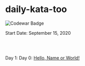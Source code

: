 # daily-kata-too

![Codewar Badge](https://www.codewars.com/users/tinuola/badges/large)</br>

Start Date: September 15, 2020</br>

<br>
<br>

Day 1: 
Day 0: [Hello, Name or World!](https://www.codewars.com/kata/57e3f79c9cb119374600046b)
